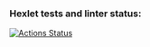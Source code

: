 ### Hexlet tests and linter status:
[![Actions Status](https://github.com/only4fiore/frontend-project-46/actions/workflows/hexlet-check.yml/badge.svg)](https://github.com/only4fiore/frontend-project-46/actions)
